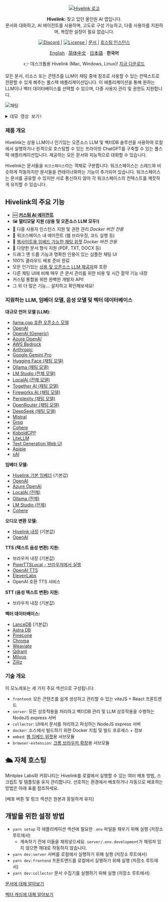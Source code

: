 <a name="readme-top"></a>

<p align="center">
  <a href="https://hivelink.com"><img src="path/to/hivelink-logo.png" alt="Hivelink 로고"></a>
</p>

<p align="center">
    <b>Hivelink:</b> 찾고 있던 올인원 AI 앱입니다.<br />
    문서와 대화하고, AI 에이전트를 사용하며, 고도로 구성 가능하고, 다중 사용자를 지원하며, 복잡한 설정이 필요 없습니다.
</p>

<p align="center">
  <a href="https://discord.gg/6UyHPeGZAC" target="_blank">
      <img src="https://img.shields.io/badge/chat-mintplex_labs-blue.svg?style=flat&logo=discord" alt="Discord">
  </a> |
  <a href="https://github.com/Mintplex-Labs/hivelink/blob/master/LICENSE" target="_blank">
      <img src="https://img.shields.io/static/v1?label=license&message=MIT&color=white" alt="License">
  </a> |
  <a href="https://docs.hivelink.com" target="_blank">
    문서
  </a> |
   <a href="https://my.mintplexlabs.com/aio-checkout?product=hivelink" target="_blank">
    호스팅 인스턴스
  </a>
</p>

<p align="center">
  <a href='../README.md'>English</a> · <a href='./README.zh-CN.md'>简体中文</a> · <a href='./README.ja-JP.md'>日本語</a> · <b>한국어</b>
</p>

<p align="center">
👉 데스크톱용 Hivelink (Mac, Windows, Linux)! <a href="https://hivelink.com/download" target="_blank">지금 다운로드</a>
</p>

모든 문서, 리소스 또는 콘텐츠를 LLM이 채팅 중에 참조로 사용할 수 있는 컨텍스트로 전환할 수 있게 해주는 풀스택 애플리케이션입니다. 이 애플리케이션을 통해 원하는 LLM이나 벡터 데이터베이스를 선택할 수 있으며, 다중 사용자 관리 및 권한도 지원합니다.

![채팅](https://github.com/Mintplex-Labs/anything-llm/assets/16845892/cfc5f47c-bd91-4067-986c-f3f49621a859)

<details>
<summary><kbd>데모 영상 보기!</kbd></summary>

[![영상 보기](/images/youtube.png)](https://youtu.be/f95rGD9trL0)

</details>

### 제품 개요

Hivelink는 상용 LLM이나 인기있는 오픈소스 LLM 및 벡터DB 솔루션을 사용하여 로컬에서 실행하거나 원격으로 호스팅할 수 있는 프라이빗 ChatGPT를 구축할 수 있는 풀스택 애플리케이션입니다. 제공하는 모든 문서와 지능적으로 대화할 수 있습니다.

Hivelink는 문서들을 `워크스페이스`라는 객체로 구분합니다. 워크스페이스는 스레드와 비슷하게 작동하지만 문서들을 컨테이너화하는 기능이 추가되어 있습니다. 워크스페이스는 문서를 공유할 수 있지만 서로 통신하지 않아 각 워크스페이스의 컨텍스트를 깨끗하게 유지할 수 있습니다.

## Hivelink의 주요 기능

- 🆕 [**커스텀 AI 에이전트**](https://docs.hivelink.com/agent/custom/introduction)
- 🖼️ **멀티모달 지원 (상용 및 오픈소스 LLM 모두!)**
- 👤 다중 사용자 인스턴스 지원 및 권한 관리 _Docker 버전 전용_
- 🦾 워크스페이스 내 에이전트 (웹 브라우징, 코드 실행 등)
- 💬 [웹사이트용 임베드 가능한 채팅 위젯](./embed/README.md) _Docker 버전 전용_
- 📖 다양한 문서 형식 지원 (PDF, TXT, DOCX 등)
- 드래그 앤 드롭 기능과 명확한 인용이 있는 심플한 채팅 UI
- 100% 클라우드 배포 준비 완료
- 모든 인기있는 [상용 및 오픈소스 LLM 제공자](#지원하는-llm-임베더-모델-음성-모델-및-벡터-데이터베이스)와 호환
- 다른 채팅 UI에 비해 매우 큰 문서 관리를 위한 비용 및 시간 절약 기능 내장
- 커스텀 통합을 위한 완벽한 개발자 API!
- 그 외 더 많은 기능... 설치하고 확인해보세요!

### 지원하는 LLM, 임베더 모델, 음성 모델 및 벡터 데이터베이스

**대규모 언어 모델 (LLM):**

- [llama.cpp 호환 오픈소스 모델](/server/storage/models/README.md#text-generation-llm-selection)
- [OpenAI](https://openai.com)
- [OpenAI (Generic)](https://openai.com)
- [Azure OpenAI](https://azure.microsoft.com/ko-kr/products/ai-services/openai-service)
- [AWS Bedrock](https://aws.amazon.com/bedrock/)
- [Anthropic](https://www.anthropic.com/)
- [Google Gemini Pro](https://ai.google.dev/)
- [Hugging Face (채팅 모델)](https://huggingface.co/)
- [Ollama (채팅 모델)](https://ollama.ai/)
- [LM Studio (전체 모델)](https://lmstudio.ai)
- [LocalAi (전체 모델)](https://localai.io/)
- [Together AI (채팅 모델)](https://www.together.ai/)
- [Fireworks AI (채팅 모델)](https://fireworks.ai/)
- [Perplexity (채팅 모델)](https://www.perplexity.ai/)
- [OpenRouter (채팅 모델)](https://openrouter.ai/)
- [DeepSeek (채팅 모델)](https://deepseek.com/)
- [Mistral](https://mistral.ai/)
- [Groq](https://groq.com/)
- [Cohere](https://cohere.com/)
- [KoboldCPP](https://github.com/LostRuins/koboldcpp)
- [LiteLLM](https://github.com/BerriAI/litellm)
- [Text Generation Web UI](https://github.com/oobabooga/text-generation-webui)
- [Apipie](https://apipie.ai/)
- [xAI](https://x.ai/)

**임베더 모델:**

- [Hivelink 기본 임베더](/server/storage/models/README.md) (기본값)
- [OpenAI](https://openai.com)
- [Azure OpenAI](https://azure.microsoft.com/ko-kr/products/ai-services/openai-service)
- [LocalAi (전체)](https://localai.io/)
- [Ollama (전체)](https://ollama.ai/)
- [LM Studio (전체)](https://lmstudio.ai)
- [Cohere](https://cohere.com/)

**오디오 변환 모델:**

- [Hivelink 내장](https://github.com/Mintplex-Labs/anything-llm/tree/master/server/storage/models#audiovideo-transcription) (기본값)
- [OpenAI](https://openai.com/)

**TTS (텍스트 음성 변환) 지원:**

- 브라우저 내장 (기본값)
- [PiperTTSLocal - 브라우저에서 실행](https://github.com/rhasspy/piper)
- [OpenAI TTS](https://platform.openai.com/docs/guides/text-to-speech/voice-options)
- [ElevenLabs](https://elevenlabs.io/)
- OpenAI 호환 TTS 서비스

**STT (음성 텍스트 변환) 지원:**

- 브라우저 내장 (기본값)

**벡터 데이터베이스:**

- [LanceDB](https://github.com/lancedb/lancedb) (기본값)
- [Astra DB](https://www.datastax.com/products/datastax-astra)
- [Pinecone](https://pinecone.io)
- [Chroma](https://trychroma.com)
- [Weaviate](https://weaviate.io)
- [Qdrant](https://qdrant.tech)
- [Milvus](https://milvus.io)
- [Zilliz](https://zilliz.com)

### 기술 개요

이 모노레포는 세 가지 주요 섹션으로 구성됩니다:

- `frontend`: 모든 콘텐츠를 쉽게 생성하고 관리할 수 있는 viteJS + React 프론트엔드
- `server`: 모든 상호작용을 처리하고 벡터DB 관리 및 LLM 상호작용을 수행하는 NodeJS express 서버
- `collector`: UI에서 문서를 처리하고 파싱하는 NodeJS express 서버
- `docker`: 소스에서 빌드하기 위한 Docker 지침 및 빌드 프로세스 + 정보
- `embed`: [웹 임베드 위젯](https://github.com/Mintplex-Labs/HiveLink-embed)용 서브모듈
- `browser-extension`: [크롬 브라우저 확장](https://github.com/Mintplex-Labs/HiveLink-extension)용 서브모듈

## 🛳 자체 호스팅

Mintplex Labs와 커뮤니티는 Hivelink를 로컬에서 실행할 수 있는 여러 배포 방법, 스크립트 및 템플릿을 유지 관리합니다. 선호하는 환경에서 배포하거나 자동으로 배포하는 방법은 아래 표를 참조하세요.

[배포 버튼 및 링크 섹션은 원본과 동일하게 유지]

## 개발을 위한 설정 방법

- `yarn setup` 각 애플리케이션 섹션에 필요한 `.env` 파일을 채우기 위해 실행 (저장소 루트에서)
  - 계속하기 전에 이들을 채워넣으세요. `server/.env.development`가 채워져 있지 않으면 제대로 작동하지 않습니다.
- `yarn dev:server` 서버를 로컬에서 실행하기 위해 실행 (저장소 루트에서)
- `yarn dev:frontend` 프론트엔드를 로컬에서 실행하기 위해 실행 (저장소 루트에서)
- `yarn dev:collector` 문서 수집기를 실행하기 위해 실행 (저장소 루트에서)

[문서에 대해 알아보기](./server/storage/documents/DOCUMENTS.md)

[벡터 캐싱에 대해 알아보기](./server/storage/vector-cache/VECTOR_CACHE.md)

